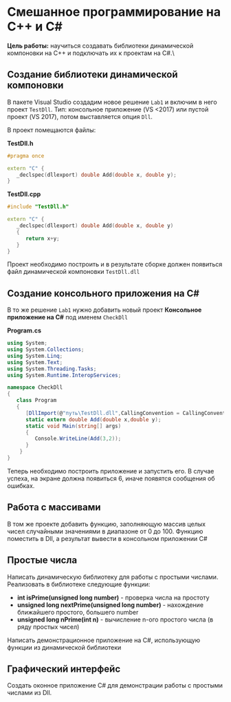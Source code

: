 # Смешанное программирование на С++ и С#

**Цель работы:** научиться создавать библиотеки динамической компоновки на С++ и подключать их к проектам на C#.\

## Создание библиотеки динамической компоновки

В пакете Visual Studio создадим новое решение `Lab1` и включим в него проект `TestDll`. Тип: консольное приложение (VS <2017) или пустой проект (VS 2017), потом выставляется опция `Dll`.

В проект помещаются файлы:

**TestDll.h**

```cpp
#pragma once

extern "C" {
   _declspec(dllexport) double Add(double x, double y);
}
```

**TestDll.cpp**

```cpp
#include "TestDll.h"

extern "C" {
   _declspec(dllexport) double Add(double x, double y)
   {
      return x+y;
   }
}
```

Проект необходимо построить и в результате сборке должен появиться файл динамической компоновки `TestDll.dll`

## Создание консольного приложения на C#

В то же решение `Lab1` нужно добавить новый проект **Консольное приложение на C#** под именем `CheckDll`

**Program.cs**

```csharp
using System;
using System.Collections;
using System.Linq;
using System.Text;
using System.Threading.Tasks;
using System.Runtime.InteropServices;

namespace CheckDll
{
   class Program
   {
      [DllImport(@"путь\TestDll.dll",CallingConvention = CallingConvention.Cdecl)]
      static extern double Add(double x,double y);
      static void Main(string[] args)
      {
         Console.WriteLine(Add(3,2));
      }
    }
}
```

Теперь необходимо построить приложение и запустить его. В случае успеха, на экране должна появиться 6, иначе появятся сообщения об ошибках.

## Работа с массивами

В том же проекте добавить функцию, заполняющую массив целых чисел случайными значениями в диапазоне от 0 до 100. Функцию поместить в Dll, а результат вывести в консольном приложении C#

## Простые числа

Написать динамическую библиотеку для работы с простыми числами. Реализовать в библиотеке следующие функции:

- **int isPrime(unsigned long number)** - проверка числа на простоту
- **unsigned long nextPrime(unsigned long number)** - нахождение ближайшего простого, большего number
- **unsigned long nPrime(int n)** - вычисление n-ого простого числа (в ряду простых чисел)

Написать демонстрационное приложение на C#, использующую функции из динамической библиотеки

## Графический интерфейс

Создать оконное приложение C# для демонстрации работы с простыми числами из Dll.

